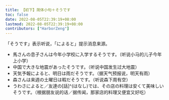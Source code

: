 ```yaml
---
title: 【初下】简体小句＋そうです
toc: false
date: 2022-08-05T22:39:19+08:00
lastmod: 2022-08-05T22:39:19+08:00
contributors: ["HarborZeng"]
---
```


「そうです」表示听说，「によると」提示消息来源。

- 馬さんの息子さんは今年小学校に入学するそうです。（听说小马的儿子今年上小学）
- 中国で大きな地震があったそうです。（听说中国发生过大地震）
- 天気予報によると、明日は雨だそうです。（据天气预报说，明天有雨）
- 森さんは来週の土曜日は暇だそうです。（听说森下周有空）
- うわさによると／友達の[話]^(はなし)では、その店の料理は安くて美味しいそうです。（根据朋友说的话／据传闻，那家店的料理又便宜又好吃）

